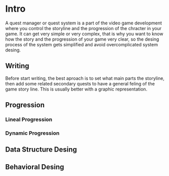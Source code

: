 # Intro

A quest manager or quest system is a part of the video game development where you control the storyline and the progression of the chracter
in your game. It can get very simple or very complex, that is why you want to know how the story and the progression of your game very clear,
so the desing process of the system gets simplified and avoid overcomplicated system desing.


## Writing

Before start writing, the best aproach is to set what main parts the storyline, then add some related secondary quests to have a 
general feling of the game story line. This is usually better with a graphic representation.


## Progression

### Lineal Progression

### Dynamic Progression

##  Data Structure Desing

## Behavioral Desing


